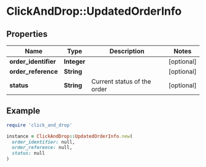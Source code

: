 # ClickAndDrop::UpdatedOrderInfo

## Properties

| Name | Type | Description | Notes |
| ---- | ---- | ----------- | ----- |
| **order_identifier** | **Integer** |  | [optional] |
| **order_reference** | **String** |  | [optional] |
| **status** | **String** | Current status of the order | [optional] |

## Example

```ruby
require 'click_and_drop'

instance = ClickAndDrop::UpdatedOrderInfo.new(
  order_identifier: null,
  order_reference: null,
  status: null
)
```

